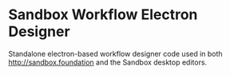# Sandbox Workflow Electron Designer

Standalone electron-based workflow designer code used in both http://sandbox.foundation and the Sandbox desktop editors.